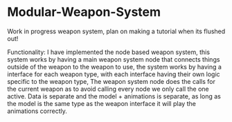 # Modular-Weapon-System
Work in progress weapon system, plan on making a tutorial when its flushed out!

Functionality:
I have implemented the node based weapon system, this system works by having a main weapon system node that connects things outside of the weapon to the weapon to use, the system works by having a interface for each weapon type, with each interface having their own logic specific to the weapon type, The weapon system node does the calls for the current weapon as to avoid calling every node we only call the one active.
Data is separate and the model  + animations is separate, as long as the model is the same type as the weapon interface it will play the animations correctly.
